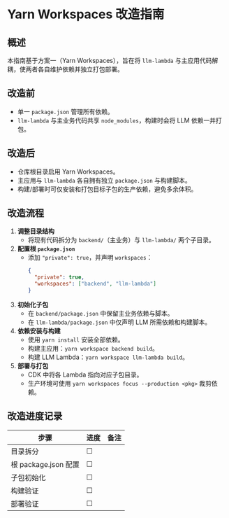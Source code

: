 # Yarn Workspaces 改造指南

## 概述

本指南基于方案一（Yarn Workspaces），旨在将 `llm-lambda` 与主应用代码解耦，使两者各自维护依赖并独立打包部署。

## 改造前

- 单一 `package.json` 管理所有依赖。
- `llm-lambda` 与主业务代码共享 `node_modules`，构建时会将 LLM 依赖一并打包。

## 改造后

- 仓库根目录启用 Yarn Workspaces。
- 主应用与 `llm-lambda` 各自拥有独立 `package.json` 与构建脚本。
- 构建/部署时可仅安装和打包目标子包的生产依赖，避免多余体积。

## 改造流程

1. **调整目录结构**
   - 将现有代码拆分为 `backend/`（主业务）与 `llm-lambda/` 两个子目录。
2. **配置根 `package.json`**
   - 添加 `"private": true`，并声明 `workspaces`：
     ```json
     {
       "private": true,
       "workspaces": ["backend", "llm-lambda"]
     }
     ```
3. **初始化子包**
   - 在 `backend/package.json` 中保留主业务依赖与脚本。
   - 在 `llm-lambda/package.json` 中仅声明 LLM 所需依赖和构建脚本。
4. **依赖安装与构建**
   - 使用 `yarn install` 安装全部依赖。
   - 构建主应用：`yarn workspace backend build`。
   - 构建 LLM Lambda：`yarn workspace llm-lambda build`。
5. **部署与打包**
   - CDK 中将各 Lambda 指向对应子包目录。
   - 生产环境可使用 `yarn workspaces focus --production <pkg>` 裁剪依赖。

## 改造进度记录

| 步骤                 | 进度 | 备注 |
| -------------------- | ---- | ---- |
| 目录拆分             | ☐    |      |
| 根 package.json 配置 | ☐    |      |
| 子包初始化           | ☐    |      |
| 构建验证             | ☐    |      |
| 部署验证             | ☐    |      |
